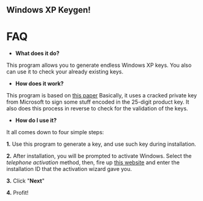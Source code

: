 ## **Windows XP Keygen!**

# **FAQ**

* **What does it do?**

 This program allows you to generate endless Windows XP keys. 
 You also can use it to check your already existing keys.

* **How does it work?**

 This program is based on [this paper](https://www.licenturion.com/xp/fully-licensed-wpa.txt) Basically,
 it uses a cracked private key from Microsoft to sign some stuff encoded in the 25-digit product key. It also does this process in reverse to check for the validation of the keys.

* **How do I use it?**

 It all comes down to four simple steps:
 
 
**1.** Use this program to generate a key, and use such key during installation.
 
**2.** After installation, you will be prompted to activate Windows. Select the
        *telephone activation* method, then, fire up [this website](https://msdev.gointeract.io/interact/index?interaction=1461173234028-3884f8602eccbe259104553afa8415434b4581-05d1&accountId=microsoft&appkey=196de13c-e946-4531-98f6-2719ec8405ce) and enter the installation ID that the activation wizard gave you.
 
**3.** Click "**Next**"
 
**4.** Profit!
